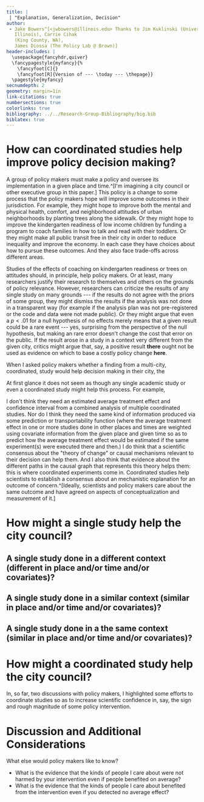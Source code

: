 ```yaml
---
title: |
 | "Explanation, Generalization, Decision"
author:
 - Jake Bowers^[<jwbowers@illinois.edu> Thanks to Jim Kuklinski (University of
   Illinois), Carrie Cihak
   (King County, WA),
   James Diossa (The Policy Lab @ Brown)]
header-includes: |
  \usepackage{fancyhdr,quiver}
  \fancypagestyle{myfancy}{%
    \fancyfoot[C]{}
    \fancyfoot[R]{Version of --- \today --- \thepage}}
  \pagestyle{myfancy}
secnumdepth: 2
geometry: margin=1in
link-citations: true
numbersections: true
colorlinks: true
bibliography: ../../Research-Group-Bibliography/big.bib
biblatex: true
---
```



# How can coordinated studies help improve policy decision making?

A group of policy makers must make a policy and oversee its implementation in a
given place and time.^[I'm imagining a city council or other executive group in
this paper.] This policy is a change to some process that the policy makers hope
will improve some outcomes in their jurisdiction. For example, they might hope
to improve both the mental and physical health, comfort, and neighborhood
attitudes of urban neighborhoods by planting trees along the sidewalk. Or they
might hope to improve the kindergarten readiness of low income children by
funding a program to coach families in how to talk and read with their
toddlers. Or they might make all public transit free in their city in order to
reduce inequality and improve the economy. In each case they have choices about
how to pursue these outcomes.  And they also face trade-offs across different
areas.

Studies of the effects of coaching on kindergarten readiness or trees on
attitudes should, in principle, help policy makers. Or at least, many
researchers justify their research to themselves and others on the grounds of
policy relevance. However, researchers can criticize the results of any single
study on many grounds --- if the results do not agree with the priors of some
group, they might dismiss the results if the analysis was not done in a
transparent way (for example if the analysis plan was not pre-registered or the
code and data were not made public). Or they might argue that even a $p < .01$
for a null hypothesis of no effects merely means that a given result could be a
rare event --- yes, surprising from the perspective of the null hypothesis, but
making an rare error doesn't change the cost that error on the public. If the
result arose in a study in a context very different from the given city, critics
might argue that, say, a positive result **there** ought not be used as evidence
on which to base a costly policy change **here**.




When I asked policy makers whether a finding from a multi-city, coordinated, study would help
decision making in their city, the 

At first glance it does not seem as though any single academic study or even a
coordinated study might help this process. For example, 

I don't think they need an estimated
average treatment effect and confidence interval from a combined analysis of
multiple coordinated studies. Nor do I think they need the same kind of
information produced via some prediction or transportability function (where the
average treatment effect in one or more studies done in other places and times
are weighted using covariate information from the given place and given time so
as to predict how the average treatment effect would be estimated if the same
experiment(s) were executed there and then.) I do think that a scientific
consensus about the "theory of change" or causal mechanisms relevant to their
decision can help them. And I also think that evidence about the different paths
in the causal graph that represents this theory helps them: this is where
coordinated experiments come in. Coordinated studies help scientists to
establish a consensus about an mechanistic explanation for an outcome of
concern.^[Ideally, scientists and policy makers care about the same outcome and
have agreed on aspects of conceptualization and measurement of it.] 

# How might a single study help the city council?

## A single study done in a different context (different in place and/or time and/or covariates)?

## A single study done in a similar context (similar in place and/or time and/or covariates)?

## A single study done in a the same context (similar in place and/or time and/or covariates)?

# How might a coordinated study help the city council?

In, so far, two discussions with policy makers, I highlighted some efforts to
coordinate studies so as to increase scientific confidence in, say, the sign and
rough magnitude of some policy intervention.


# Discussion and Additional Considerations



What else would policy makers like to know?

 - What is the evidence that the kinds of people I care about were not harmed by
   your intervention even if people benefited on average?
 - What is the evidence that the kinds of people I care about benefited from the
   intervention even if you detected no average effect?



